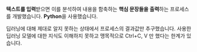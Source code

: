 **텍스트를 입력**받으면 이를 분석하여 내용을 함축하는 **핵심 문장들을 출력**하는 프로세스를 개발했습니다. **Python**을 사용했습니다.
 

딥러닝에 대해 제대로 알지 못하는 상태에서 프로세스의 결과값만 추구했습니다. 사용한 딥러닝 모델에 대한 지식도 이해하지 못하고 맹목적으로 Ctrl+C, V 만 했다는 한계가 있습니다.
